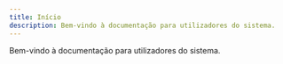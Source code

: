 ```yaml
---
title: Início
description: Bem-vindo à documentação para utilizadores do sistema.
---
```


Bem-vindo à documentação para utilizadores do sistema.
